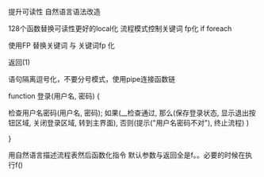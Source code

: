 提升可读性 自然语言语法改造




128个函数替换可读性更好的local化
流程模式控制关键词 fp化  if  foreach

使用FP 替换关键词 与
关键词fp 化

返回(1)

语句隔离逗号化，不要分号模式，使用pipe连接函数链


function 登录(用户名, 密码) {

   检查用户名密码(用户名, 密码);
   如果(__检查通过,
       那么(保存登录状态, 显示退出按钮区域, 关闭登录区域, 转到主界面),
       否则(提示("用户名密码不对"), 终止流程)
   )

}


用自然语言描述流程表然后函数化指令
默认参数与返回全是f。。必要的时候在执行f()
